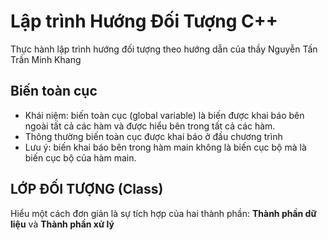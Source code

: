 # Lập trình Hướng Đối Tượng C++
Thực hành lập trình hướng đối tượng theo hướng dẫn của thầy Nguyễn Tấn Trần Minh Khang

## Biến toàn cục
 - Khái niệm: biến toàn cục (global variable) là biến được khai báo bên ngoài tất cả các hàm và được hiểu bên trong tất cả các hàm.
 - Thông thường biến toàn cục được khai báo ở đầu chương trình
 - Lưu ý: biến khai báo bên trong hàm main không là biến cục bộ mà là biến cục bộ của hàm main.  
## LỚP ĐỐI TƯỢNG (Class)
   Hiểu một cách đơn giản là sự tích hợp của hai thành phần: **Thành phần dữ liệu** và **Thành phần xử lý**  
